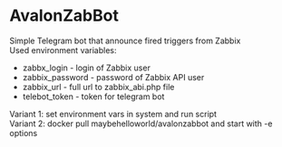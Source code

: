 # AvalonZabBot  
Simple Telegram bot that announce fired triggers from Zabbix  
Used environment variables:  
 * zabbx_login - login of Zabbix user  
 * zabbix_password - password of Zabbix API user  
 * zabbix_url - full url to zabbix_abi.php file  
 * telebot_token - token for telegram bot
 
Variant 1: set environment vars in system and run script  
Variant 2: docker pull maybehelloworld/avalonzabbot and start with -e options
